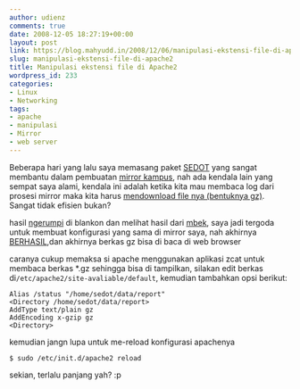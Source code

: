 ```yaml
---
author: udienz
comments: true
date: 2008-12-05 18:27:19+00:00
layout: post
link: https://blog.mahyudd.in/2008/12/06/manipulasi-ekstensi-file-di-apache2.html
slug: manipulasi-ekstensi-file-di-apache2
title: Manipulasi ekstensi file di Apache2
wordpress_id: 233
categories:
- Linux
- Networking
tags:
- apache
- manipulasi
- Mirror
- web server
---
```


Beberapa hari yang lalu saya memasang paket [SEDOT](https://launchpad.net/sedot) yang sangat membantu dalam pembuatan [mirror kampus](http://mirror.unej.ac.id), nah ada kendala lain yang sempat saya alami, kendala ini adalah ketika kita mau membaca log dari prosesi mirror maka kita harus [mendownload file nya (bentuknya gz)](http://dl2.foss-id.web.id/status/log/opensuse/20081206.000002/sync.log.gz). Sangat tidak efisien bukan?

hasil [ngerumpi](http://dev.blankonlinux.or.id/irclogs/2008/09/16) di blankon dan melihat hasil dari [mbek](http://kambing.ui.edu/status/log/blankon/20081206.000003/sync.log.gz), saya jadi tergoda untuk membuat konfigurasi yang sama di mirror saya, nah akhirnya [BERHASIL](http://mirror.unej.ac.id/status/log/blankon/20081205.180001/sync.log.gz),dan akhirnya berkas gz bisa di baca di web browser

caranya cukup memaksa si apache menggunakan aplikasi zcat untuk membaca berkas *.gz sehingga bisa di tampilkan, silakan edit berkas di`/etc/apache2/site-avaliable/default`, kemudian tambahkan opsi berikut:

    
    Alias /status "/home/sedot/data/report"
    <Directory /home/sedot/data/report>
    AddType text/plain gz
    AddEncoding x-gzip gz
    <Directory>


kemudian jangn lupa untuk me-reload konfigurasi apachenya

    
    $ sudo /etc/init.d/apache2 reload


sekian, terlalu panjang yah? :p
